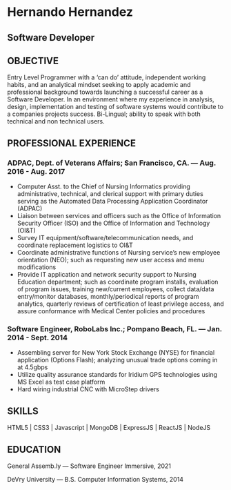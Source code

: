 # Hernando Hernandez 
## Software Developer

## OBJECTIVE 
Entry Level Programmer with a ‘can do’ attitude, independent working habits, and an analytical mindset seeking to apply academic and professional background towards launching a successful career as a Software Developer.  In an environment where my experience in analysis, design, implementation and testing of software systems would contribute to a companies projects success.  Bi-Lingual; ability to speak with both technical and non technical users.

## PROFESSIONAL EXPERIENCE
### ADPAC, Dept. of Veterans Affairs; San Francisco, CA. — Aug. 2016 - Aug. 2017
- Computer Asst. to the Chief of Nursing Informatics providing administrative, technical, and clerical support with primary duties serving as the Automated Data Processing Application Coordinator (ADPAC)
- Liaison between services and officers such as the Office of Information Security Officer (ISO) and the Office of Information and Technology (OI&T)
- Survey IT equipment/software/telecommunication needs, and coordinate replacement logistics to OI&T
- Coordinate administrative functions of Nursing service’s new employee orientation (NEO); such as requesting new user access and menu modifications
- Provide IT application and network security support to Nursing Education department; such as coordinate program installs, evaluation of program issues, training new/current employees, collect data/data entry/monitor databases, monthly/periodical reports of program analytics, quarterly reviews of certification of least privilege access, and assure conformance with Medical Center policies and procedures


### Software Engineer, RoboLabs Inc.; Pompano Beach, FL. — Jan. 2014 - Sept. 2014
- Assembling server for New York Stock Exchange (NYSE) for financial application (Options Flash); analyzing unusual trade options coming in at 4.5gbps
- Utilize quality assurance standards for Iridium GPS technologies using MS Excel as test case platform
- Hard wiring industrial CNC with MicroStep drivers

## SKILLS
HTML5 | CSS3 | Javascript | MongoDB | ExpressJS | ReactJS | NodeJS

## EDUCATION
General Assemb.ly — Software Engineer Immersive, 2021

DeVry University — B.S. Computer Information Systems, 2014


